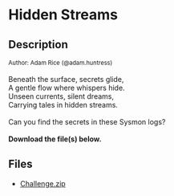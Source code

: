 # Hidden Streams

## Description

<small>Author: Adam Rice (@adam.huntress)</small><br><br>Beneath the surface, secrets glide,<br> A gentle flow where whispers hide.<br> Unseen currents, silent dreams,<br> Carrying tales in hidden streams.<br> <br> Can you find the secrets in these Sysmon logs? <br><br> <b>Download the file(s) below.</b>


## Files

* [Challenge.zip](files/Challenge.zip)

